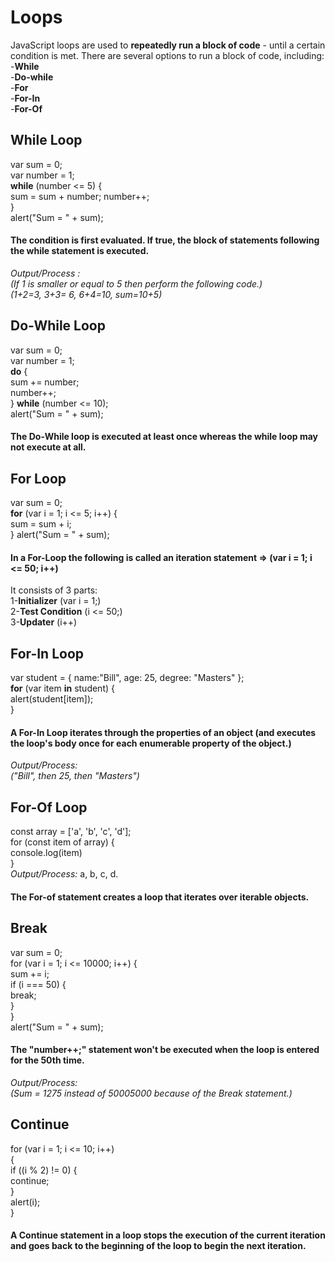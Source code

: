 
# Loops

JavaScript loops are used to **repeatedly run a block of code** - until a certain condition is met.
There are several options to run a block of code, including:   
-**While**   
-**Do-while**   
-**For**  
-**For-In**  
-**For-Of**  


## While Loop

var sum = 0;  
var number = 1;  
**while** (number <= 5) {  
  sum = sum + number;
  number++;  
}  
alert("Sum = " + sum);  

#### The condition is first evaluated. If true, the block of statements following the while statement is executed. 

*Output/Process	:*  
*(If 1 is smaller or equal to 5 then perform the following code.)*  
*(1+2=3, 3+3= 6, 6+4=10, sum=10+5)*  

## Do-While Loop

var sum = 0;\
var number = 1;\
**do** {  
   sum += number;  
   number++;  
} **while** (number <= 10);   
alert("Sum = " + sum);


#### The Do-While loop is executed **at least once** whereas the while loop may not execute at all.


## For Loop

var sum = 0;  
**for** (var i = 1; i <= 5; i++) {  
   sum = sum + i;  	
}
alert("Sum = " + sum);	


#### In a For-Loop the following is called an iteration statement => (var i = 1; i <= 50; i++) 
It consists of 3 parts:   
1-**Initializer** (var i = 1;)  
2-**Test Condition** (i <= 50;)  
3-**Updater** (i++)


## For-In Loop

var student = { name:"Bill", age: 25, degree: "Masters" };  
**for** (var item **in** student) {  
   alert(student[item]);  
}


#### A For-In Loop iterates through the properties of an object (and executes the loop's body once for each enumerable property of the object.)

*Output/Process:*  
*("Bill", then 25, then "Masters")*  


## For-Of Loop

const array = ['a', 'b', 'c', 'd'];  
for (const item of array) {  
	console.log(item)  
}  
*Output/Process:* a, b, c, d.


#### The For-of statement creates a loop that iterates over iterable objects.


## Break

var sum = 0;  
for (var i = 1; i <= 10000; i++) {  
   sum += i;  
   if (i === 50) {  
       break;  
   }  
}  
alert("Sum = " + sum); &nbsp;&nbsp;&nbsp;&nbsp;&nbsp;&nbsp;      

#### The "number++;" statement won't be executed when the loop is entered for the 50th time.

*Output/Process:*  
*(Sum = 1275 instead of 50005000 because of the Break statement.)*  

## Continue

for (var i = 1; i <= 10; i++)  
{  
   if ((i % 2) != 0) {  
      continue;  
   }  
   alert(i);          
}  


#### A Continue statement in a loop stops the execution of the current iteration and goes back to the beginning of the loop to begin the next iteration.  


